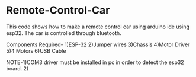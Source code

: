 # Remote-Control-Car
This code shows how to make a remote control car using arduino ide using esp32. The car is controlled through bluetooth.

Components Required-
1)ESP-32 
2)Jumper wires
3)Chassis
4)Motor Driver
5)4 Motors
6)USB Cable

NOTE-1)COM3 driver must be installed in pc in order to detect the esp32 board.
2)
